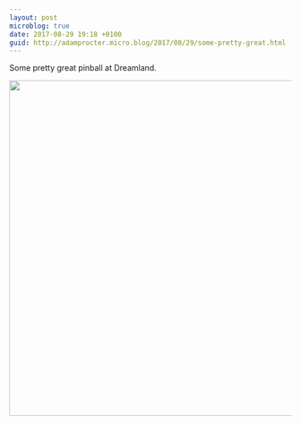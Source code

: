 ```yaml
---
layout: post
microblog: true
date: 2017-08-29 19:18 +0100
guid: http://adamprocter.micro.blog/2017/08/29/some-pretty-great.html
---
```

Some pretty great pinball at Dreamland.

<img src="http://discursive.adamprocter.co.uk/uploads/2017/dfb54cbfcd.jpg" width="600" height="600" />
